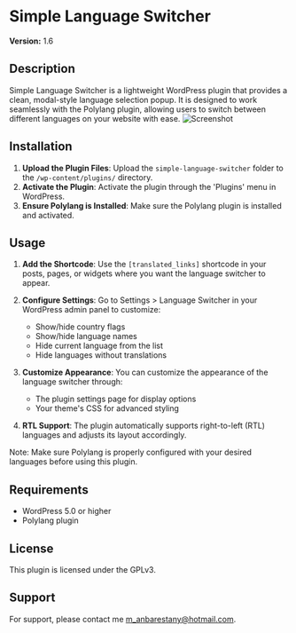 # Simple Language Switcher

**Version:** 1.6

## Description

Simple Language Switcher is a lightweight WordPress plugin that provides a clean, modal-style language selection popup. It is designed to work seamlessly with the Polylang plugin, allowing users to switch between different languages on your website with ease.
![Screenshot](https://github.com/user-attachments/assets/7db8b8cf-abab-4ed3-94e7-dbd990baab80)


## Installation

1. **Upload the Plugin Files**: Upload the `simple-language-switcher` folder to the `/wp-content/plugins/` directory.
2. **Activate the Plugin**: Activate the plugin through the 'Plugins' menu in WordPress.
3. **Ensure Polylang is Installed**: Make sure the Polylang plugin is installed and activated.

## Usage

1. **Add the Shortcode**: Use the `[translated_links]` shortcode in your posts, pages, or widgets where you want the language switcher to appear.

2. **Configure Settings**: Go to Settings > Language Switcher in your WordPress admin panel to customize:
   - Show/hide country flags
   - Show/hide language names
   - Hide current language from the list
   - Hide languages without translations

3. **Customize Appearance**: You can customize the appearance of the language switcher through:
   - The plugin settings page for display options
   - Your theme's CSS for advanced styling

4. **RTL Support**: The plugin automatically supports right-to-left (RTL) languages and adjusts its layout accordingly.

Note: Make sure Polylang is properly configured with your desired languages before using this plugin.

## Requirements

- WordPress 5.0 or higher
- Polylang plugin

## License

This plugin is licensed under the GPLv3.

## Support

For support, please contact me [m_anbarestany@hotmail.com](mailto:m_anbarestany@hotmail.com).
